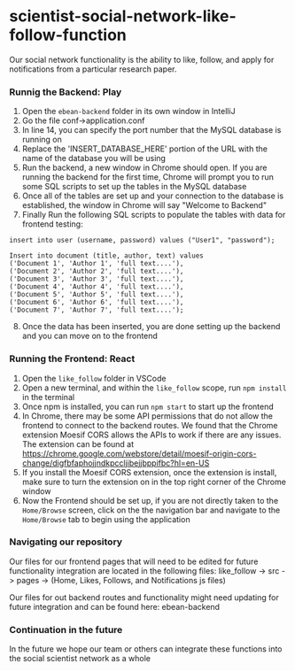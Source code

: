 # scientist-social-network-like-follow-function

Our social network functionality is the ability to like, follow, and apply for notifications from a particular research paper.

### Runnig the Backend: Play

1. Open the `ebean-backend` folder in its own window in IntelliJ
2. Go the file conf->application.conf
3. In line 14, you can specify the port number that the MySQL database is running on
4. Replace the 'INSERT_DATABASE_HERE' portion of the URL with the name of the database you will be using
5. Run the backend, a new window in Chrome should open. If you are running the backend for the first time, Chrome will prompt you to run some SQL scripts to set up the tables in the MySQL database
6. Once all of the tables are set up and your connection to the database is established, the window in Chrome will say "Welcome to Backend"
7. Finally Run the following SQL scripts to populate the tables with data for frontend testing:

```
insert into user (username, password) values ("User1", "password");
```

```
Insert into document (title, author, text) values
('Document 1', 'Author 1', 'full text....'),
('Document 2', 'Author 2', 'full text....'),
('Document 3', 'Author 3', 'full text....'),
('Document 4', 'Author 4', 'full text....'),
('Document 5', 'Author 5', 'full text....'),
('Document 6', 'Author 6', 'full text....'),
('Document 7', 'Author 7', 'full text....');
```


8. Once the data has been inserted, you are done setting up the backend and you can move on to the frontend


### Running the Frontend: React
1. Open the `like_follow` folder in VSCode
2. Open a new terminal, and within the `like_follow` scope, run `npm install` in the terminal
3. Once npm is installed, you can run `npm start` to start up the frontend
4. In Chrome, there may be some API permissions that do not allow the frontend to connect to the backend routes. We found that the Chrome extension Moesif CORS allows the APIs to work if there are any issues. The extension can be found at https://chrome.google.com/webstore/detail/moesif-origin-cors-change/digfbfaphojjndkpccljibejjbppifbc?hl=en-US
5. If you install the Moesif CORS extension, once the extension is install, make sure to turn the extension on in the top right corner of the Chrome window
6. Now the Frontend should be set up, if you are not directly taken to the `Home/Browse` screen, click on the the navigation bar and navigate to the `Home/Browse` tab to begin using the application


### Navigating our repository
Our files for our frontend pages that will need to be edited for future functionality integration are located in the following files: like_follow -> src -> pages -> (Home, Likes, Follows, and Notifications js files)

Our files for out backend routes and functionality might need updating for future integration and can be found here: ebean-backend

### Continuation in the future
In the future we hope our team or others can integrate these functions into the social scientist network as a whole
